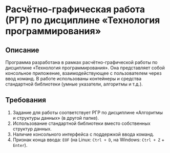 # Расчётно-графическая работа (РГР) по дисциплине «Технология программирования»

## Описание
Программа разработана в рамках расчётно-графической работы по дисциплине «Технология программирования». Она представляет собой консольное приложение, взаимодействующее с пользователем через ввод команд. В работе использованы контейнеры и средства стандартной библиотеки (умные указатели, алгоритмы и т.д.).

## Требования
1. Задание для работы соответствует РГР по дисциплине «Алгоритмы и структуры данных» (в другой папке).
2. Использование стандартной библиотеки вместо собственных структур данных.
3. Наличие консольного интерфейса с поддержкой ввода команд.
4. Признак конца ввода: `EOF` (на Linux: `Ctrl + D`, на Windows: `Ctrl + Z` + `Enter`).
